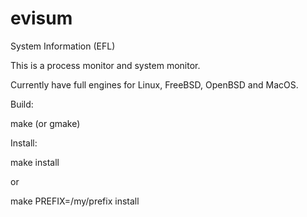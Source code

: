 # evisum

System Information (EFL)

This is a process monitor and system monitor.

Currently have full engines for Linux, FreeBSD, OpenBSD and MacOS.

Build:

make (or gmake)

Install:

make install

or

make PREFIX=/my/prefix install
